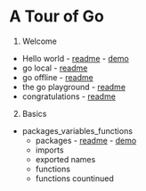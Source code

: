 
# A Tour of Go

1. Welcome

* Hello world - [readme](welcome/1.hello_world/readme.md) - [demo](welcome/1.hello_world/main.go)
* go local - [readme](welcome/2.go_local/readme.md)
* go offline - [readme](welcome/3.go_offline/readme.md)
* the go playground - [readme](welcome/4.the_go_playground/readme.md)
* congratulations - [readme](welcome/5.congratulations/readme.md)

2. Basics

* packages_variables_functions
    * packages - [readme](basics/packages_variables_functions/1.packages/readme.md)  - [demo](basics/packages_variables_functions/1.packages/main.go)
    * imports
    * exported names
    * functions
    * functions countinued 